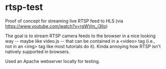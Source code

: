 # rtsp-test
Proof of concept for streaming live RTSP feed to HLS (via https://www.youtube.com/watch?v=rgWVm_j3llo)

The goal is to stream RTSP camera feeds to the browser in a nice looking way -- maybe like video.js -- that can be contained in a \<video\> tag (i.e., not in an \<img\> tag like most tutorials do it). Kinda annoying how RTSP isn't natively supported in browsers.

Used an Apache webserver locally for testing.
